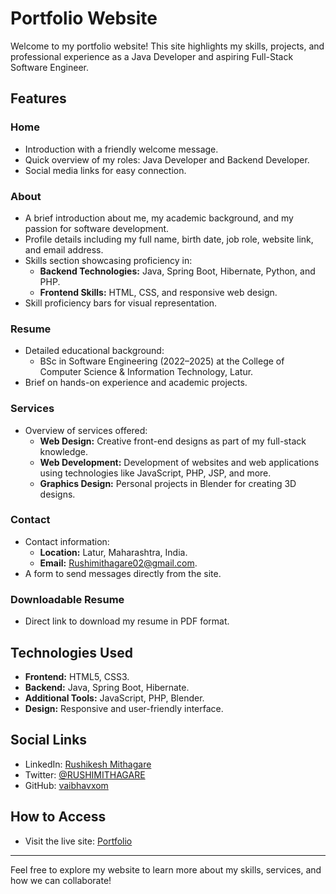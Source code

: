# Portfolio Website

Welcome to my portfolio website! This site highlights my skills, projects, and professional experience as a Java Developer and aspiring Full-Stack Software Engineer.

## Features

### **Home**
- Introduction with a friendly welcome message.
- Quick overview of my roles: Java Developer and Backend Developer.
- Social media links for easy connection.

### **About**
- A brief introduction about me, my academic background, and my passion for software development.
- Profile details including my full name, birth date, job role, website link, and email address.
- Skills section showcasing proficiency in:
  - **Backend Technologies:** Java, Spring Boot, Hibernate, Python, and PHP.
  - **Frontend Skills:** HTML, CSS, and responsive web design.
- Skill proficiency bars for visual representation.

### **Resume**
- Detailed educational background:
  - BSc in Software Engineering (2022–2025) at the College of Computer Science & Information Technology, Latur.
- Brief on hands-on experience and academic projects.

### **Services**
- Overview of services offered:
  - **Web Design:** Creative front-end designs as part of my full-stack knowledge.
  - **Web Development:** Development of websites and web applications using technologies like JavaScript, PHP, JSP, and more.
  - **Graphics Design:** Personal projects in Blender for creating 3D designs.

### **Contact**
- Contact information:
  - **Location:** Latur, Maharashtra, India.
  - **Email:** Rushimithagare02@gmail.com.
- A form to send messages directly from the site.

### **Downloadable Resume**
- Direct link to download my resume in PDF format.

## Technologies Used
- **Frontend:** HTML5, CSS3.
- **Backend:** Java, Spring Boot, Hibernate.
- **Additional Tools:** JavaScript, PHP, Blender.
- **Design:** Responsive and user-friendly interface.

## Social Links
- LinkedIn: [Rushikesh Mithagare](https://www.linkedin.com/in/rushikesh-mithagare-639861178)
- Twitter: [@RUSHIMITHAGARE](https://x.com/RUSHIMITHAGARE?t=q971p2BaEh6E7whIIsiqQQ&s=08)
- GitHub: [vaibhavxom](http://github.com/vaibhavxom)

## How to Access
- Visit the live site: [Portfolio](https://vaibhavxom.github.io/Portfolio/)

---

Feel free to explore my website to learn more about my skills, services, and how we can collaborate!
